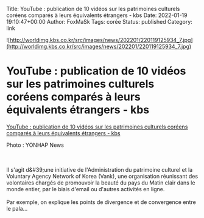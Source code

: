Title: YouTube : publication de 10 vidéos sur les patrimoines culturels coréens comparés à leurs équivalents étrangers - kbs
Date: 2022-01-19 19:10:47+00:00
Author: FoxMaSk 
Tags: corée
Status: published
Category: link

![http://worldimg.kbs.co.kr/src/images/news/202201/220119125934_7.jpg](http://worldimg.kbs.co.kr/src/images/news/202201/220119125934_7.jpg)


# YouTube : publication de 10 vidéos sur les patrimoines culturels coréens comparés à leurs équivalents étrangers - kbs

[YouTube : publication de 10 vidéos sur les patrimoines culturels coréens comparés à leurs équivalents étrangers - kbs](http://world.kbs.co.kr/service/news_view.htm?lang=f&amp;Seq_Code=76623)



Photo : YONHAP News

\
\
Il s&#39;agit d\&#39;une initiative de l&#39;Administration du patrimoine culturel
et la Voluntary Agency Network of Korea (Vank), une organisation
réunissant des volontaires chargés de promouvoir la beauté du pays du
Matin clair dans le monde entier, par le biais d&#39;email ou d&#39;autres
activités en ligne.\
\
Par exemple, on explique les points de divergence et de convergence
entre le pala...

